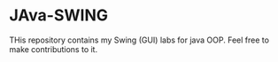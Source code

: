 # JAva-SWING
THis repository contains my Swing (GUI) labs for java OOP.
Feel free to make contributions to it.
